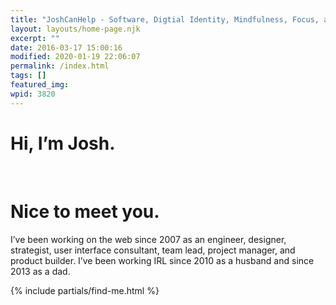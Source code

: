 ```yaml
---
title: "JoshCanHelp - Software, Digtial Identity, Mindfulness, Focus, and Personal Improvement"
layout: layouts/home-page.njk
excerpt: ""
date: 2016-03-17 15:00:16
modified: 2020-01-19 22:06:07
permalink: /index.html
tags: []
featured_img:
wpid: 3820
---
```


<div class="title"><h1>Hi, I’m Josh.</h1><br><h1>Nice to meet you.</h1></div>

I’ve been working on the web since 2007 as an engineer, designer, strategist, user interface consultant, team lead, project manager, and product builder. I’ve been working IRL since 2010 as a husband and since 2013 as a dad.

{% include partials/find-me.html %}